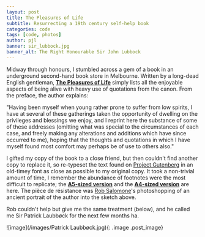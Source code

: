 ```yaml
---
layout: post
title: The Pleasures of Life
subtitle: Resurrecting a 19th century self-help book
categories: code
tags: [code, photos]
author: pjl
banner: sir_lubbock.jpg
banner_alt: The Right Honourable Sir John Lubbock
---
```


Midway through honours, I stumbled across a gem of a book in an underground second-hand book store in Melbourne. Written by a long-dead English gentleman, [__The Pleasures of Life__](/pdfs/pleasures_of_life_a5.pdf) simply lists all the enjoyable aspects of being alive with heavy use of quotations from the canon. From the preface, the author explains:

"Having been myself when young rather prone to
suffer from low spirits, I have at several of these
gatherings taken the opportunity of dwelling on
the privileges and blessings we enjoy, and I reprint
here the substance of some of these addresses
(omitting what was special to the circumstances of
each case, and freely making any alterations and
additions which have since occurred to me), hoping
that the thoughts and quotations in which I
have myself found most comfort may perhaps be of
use to others also."

I gifted my copy of the book to a close friend, but then couldn't find another copy to replace it, so re-typeset the text found on [Project Gutenberg](http://gutenberg.org/ebooks/7952) in an old-timey font as close as possible to my original copy. It took a non-trivial amount of time, I remember the abundance of footnotes were the most difficult to replicate; the [__A5-sized version__](/pdfs/pleasures_of_life_a5.pdf) and the [__A4-sized version__](/pdfs/pleasures_of_life_a4.pdf) are here. The pièce de résistance was [Rob Salomone](https://acems.org.au/our-people/robert-salomone)'s photoshopping of an ancient portrait of the author into the sketch above.

Rob couldn't help but give me the same treatment (below), and he called me Sir Patrick Laubbøck for the next few months ha.

![image](/images/Patrick Laubbøck.jpg){: .image .post_image}

